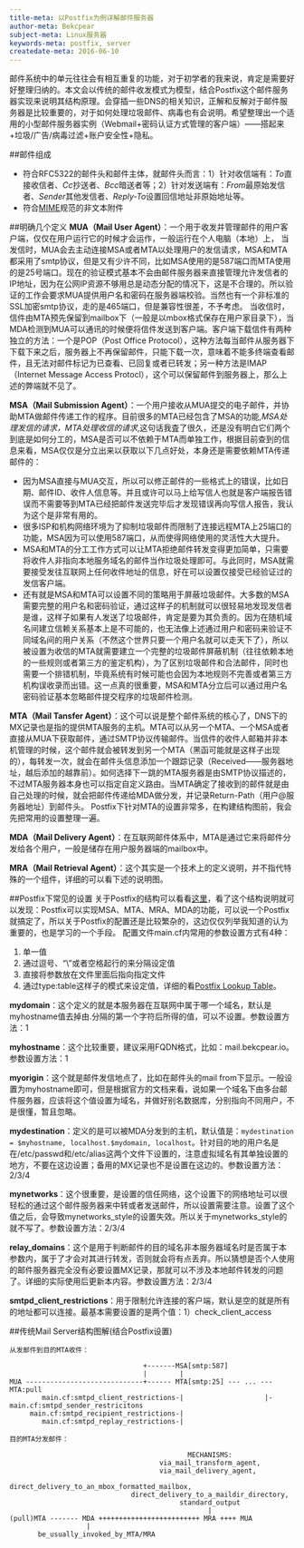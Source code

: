 ```yaml
---
title-meta: 以Postfix为例详解邮件服务器
author-meta: Bekcpear
subject-meta: Linux服务器
keywords-meta: postfix, server
createdate-meta: 2016-06-10
---
```

邮件系统中的单元往往会有相互重复的功能，对于初学者的我来说，肯定是需要好好整理归纳的。本文会以传统的邮件收发模式为模型，结合Postfix这个邮件服务器实现来说明其结构原理。会穿插一些DNS的相关知识，正解和反解对于邮件服务器是比较重要的，对于如何处理垃圾邮件、病毒也有会说明。希望整理出一个适用的小型邮件服务器实例（Webmail+密码认证方式管理的客户端）——搭起来+垃圾/广告/病毒过滤+账户安全性+隐私。

##邮件组成
+ 符合RFC5322的邮件头和邮件主体，就邮件头而言：1）针对收信端有：*To*直接收信者、*Cc*抄送者、*Bcc*暗送者等；2）针对发送端有：*From*最原始发信者、*Sender*其他发信者、*Reply-To*设置回信地址非原始地址等。
+ 符合[MIME](https://en.wikipedia.org/wiki/MIME)规范的非文本附件

##明确几个定义
**MUA（Mail User Agent）**：一个用于收发并管理邮件的用户客户端，仅仅在用户运行它的时候才会运作，一般运行在个人电脑（本地）上，
当发信时，MUA会去主动连接MSA或者MTA以处理用户的发信请求，MSA和MTA都采用了smtp协议，但是又有少许不同，比如MSA使用的是587端口而MTA使用的是25号端口。现在的验证模式基本不会由邮件服务器来直接管理允许发信者的IP地址，因为在公网IP资源不够用总是动态分配的情况下，这是不合理的。所以验证的工作会要求MUA提供用户名和密码在服务器端校验。当然也有一个非标准的SSL加密smtp协议，走的是465端口，但是兼容性很差，不予考虑。
当收信时，信件由MTA预先保留到mailbox下（一般是以mbox格式保存在用户家目录下），当MDA检测到MUA可以通讯的时候便将信件发送到客户端。客户端下载信件有两种独立的方法：一个是POP（Post Office Protocol），这种方法每当邮件从服务器下下载下来之后，服务器上不再保留邮件，只能下载一次，意味着不能多终端查看邮件，且无法对邮件标记为已查看、已回复或者已转发；另一种方法是IMAP（Internet Message Access Protocl），这个可以保留邮件到服务器上，那么上述的弊端就不见了。

**MSA（Mail Submission Agent）**：一个用户接收从MUA提交的电子邮件，并协助MTA做邮件传递工作的程序。目前很多的MTA已经包含了MSA的功能,*MSA处理发信的请求，MTA处理收信的请求*,这句话我査了很久，还是没有明白它们两个到底是如何分工的，MSA是否可以不依赖于MTA而单独工作，根据目前查到的信息来看，MSA仅仅是分立出来以获取以下几点好处，本身还是需要依赖MTA传递邮件的：

+ 因为MSA直接与MUA交互，所以可以修正邮件的一些格式上的错误，比如日期、邮件ID、收件人信息等。并且或许可以马上给写信人也就是客户端报告错误而不需要等到MTA已经把邮件发送完毕后才发现错误再向写信人报告，我认为这个是非常有用的。
+ 很多ISP和机构网络环境为了抑制垃圾邮件而限制了连接远程MTA上25端口的功能，MSA因为可以使用587端口，从而使得网络使用的灵活性大大提升。
+ MSA和MTA的分工工作方式可以让MTA拒绝邮件转发变得更加简单，只需要将收件人非指向本地服务域名的邮件当作垃圾处理即可。与此同时，MSA就需要接受发往互联网上任何收件地址的信息，好在可以设置仅接受已经验证过的发信客户端。
+ 还有就是MSA和MTA可以设置不同的策略用于屏蔽垃圾邮件。大多数的MSA需要完整的用户名和密码验证，通过这样子的机制就可以很轻易地发现发信者是谁，这样子如果有人发送了垃圾邮件，肯定是要为其负责的。因为在随机域名间建立信赖关系基本上是不可能的，也无法像上述通过用户和密码来验证不同域名间的用户关系（不然这个世界只要一个用户名就可以走天下了），所以被设置为收信的MTA就需要建立一个完整的垃圾邮件屏蔽机制（往往依赖本地的一些规则或者第三方的鉴定机构），为了区别垃圾邮件和合法邮件，同时也需要一个排错机制，毕竟系统有时候可能也会因为本地规则不完善或者第三方机构误收录而出错。这一点真的很重要，MSA和MTA分立后可以通过用户名密码验证基本忽略邮件提交程序的垃圾邮件检测。

**MTA（Mail Tansfer Agent）**：这个可以说是整个邮件系统的核心了，DNS下的MX记录也是指的提供MTA服务的主机。MTA可以从另一个MTA、一个MSA或者直接从MUA下获取邮件，通过SMTP协议传输邮件。当信件的收件人邮箱并非本机管理的时候，这个邮件就会被转发到另一个MTA（黑函可能就是这样子出现的），每转发一次，就会在邮件头信息添加一个跟踪记录（Received——服务器地址，越后添加的越靠前）。如何选择下一跳的MTA服务器是由SMTP协议描述的，不过MTA服务器本身也可以指定自定义路由。当MTA确定了接收到的邮件就是由自己处理的时候，就会把邮件传递给MDA做分发，并记录Return-Path（用户@服务器地址）到邮件头。
Postfix下针对MTA的设置非常多，在构建结构图前，我会先把常用的设置整理一遍。

**MDA（Mail Delivery Agent）**：在互联网邮件体系中，MTA是通过它来将邮件分发给各个用户，一般是储存在用户服务器端的mailbox中。

**MRA（Mail Retrieval Agent）**：这个其实是一个技术上的定义说明，并不指代特殊的一个组件，详细的可以看下述的说明图。

##Postfix下常见的设置
关于Postfix的结构可以看看[这里](http://www.postfix.org/OVERVIEW.html)，看了这个结构说明就可以发现：Postfix可以实现MSA、MTA、MRA、MDA的功能，可以说一个Postfix就搞定了，所以关于Postfix的配置还是比较繁杂的，这边仅仅列举我知道的认为重要的，也是学习的一个手段。
配置文件main.cf内常用的参数设置方式有4种：

1. 单一值
2. 通过逗号、“\”或者空格起行的来分隔设定值
3. 直接将参数放在文件里面后指向指定文件
4. 通过type:table这样子的模式来设定值，详细的看[Postfix Lookup Table](http://www.postfix.org/DATABASE_README.html)。

**mydomain**：这个定义的就是本服务器在互联网中属于哪一个域名，默认是myhostname值去掉由.分隔的第一个字符后所得的值，可以不设置。参数设置方法：1

**myhostname**：这个比较重要，建议采用FQDN格式，比如：mail.bekcpear.io。参数设置方法：1

**myorigin**：这个就是邮件发信地点了，比如在邮件头的mail from下显示。一般设置为myhostname即可，但是根据官方的文档来看，说如果一个域名下由多台邮件服务器，应该将这个值设置为域名，并做好别名数据库，分别指向不同用户，不是很懂，暂且忽略。

**mydestination**：定义的是可以被MDA分发到的主机，默认值是：`mydestination = $myhostname, localhost.$mydomain, localhost`。针对目的地的用户名是在/etc/passwd和/etc/alias这两个文件下设置的，注意虚拟域名有其单独设置的地方，不要在这边设置；备用的MX记录也不是设置在这边的。参数设置方法：2/3/4

**mynetworks**：这个很重要，是设置的信任网络，这个设置下的网络地址可以很轻松的通过这个邮件服务器来中转或者发送邮件，所以设置需要注意。设置了这个值之后，会导致mynetworks\_style的设置失效。所以关于mynetworks\_style的就不写了。参数设置方法：2/3/4

**relay\_domains**：这个是用于判断邮件的目的域名非本服务器域名时是否属于本参数内，属于了才会对其进行转发，否则就会将有点丢弃。所以猜想是否个人使用的邮件服务器完全没有必要设置MX记录，那就可以不涉及本地邮件转发的问题了。详细的实际使用后更新本内容。参数设置方法：2/3/4

**smtpd\_client\_restrictions**：用于限制允许连接的客户端，默认是空的就是所有的地址都可以连接。最基本需要设置的是两个值：1）check\_client\_access

##传统Mail Server结构图解(结合Postfix设置)
```
从发邮件到目的MTA收件：

                                 +-------MSA[smtp:587]
                                 |        |
MUA -----------------------------+------ MTA[smtp:25] --- ... --- MTA:pull
        main.cf:smtpd_client_restrictions-|                    |-main.cf:smtpd_sender_restricitons
     main.cf:smtpd_recipient_restrictions-|
        main.cf:smtpd_replay_restrictions-|
```


```
目的MTA分发邮件：

                                            MECHANISMS:
                                     via_mail_transform_agent,
                                     via_mail_delivery_agent,
                           direct_delivery_to_an_mbox_formatted_mailbox,
                              direct_delivery_to_a_maildir_directory,
                                          standard_output
                                                 |
(pull)MTA ------- MDA +++++++++++++++++++++++++ MRA ++++ MUA
                   |
       be_usually_invoked_by_MTA/MRA
```
